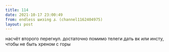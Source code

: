 ```yaml
---
title: 114
date: 2021-10-17 23:00:49
from: endless шизing ⍼ (channel1162404975)
layout: post
---
```


насчёт второго перегнул. достаточно помимо телеги дать вк или инсту, чтобы не быть хреном с горы
